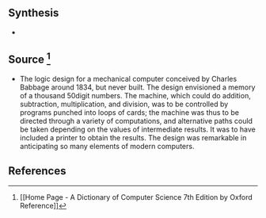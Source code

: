 ## Synthesis
- 
## Source [^1]
- The logic design for a mechanical computer conceived by Charles Babbage around 1834, but never built. The design envisioned a memory of a thousand 50digit numbers. The machine, which could do addition, subtraction, multiplication, and division, was to be controlled by programs punched into loops of cards; the machine was thus to be directed through a variety of computations, and alternative paths could be taken depending on the values of intermediate results. It was to have included a printer to obtain the results. The design was remarkable in anticipating so many elements of modern computers.
## References

[^1]: [[Home Page - A Dictionary of Computer Science 7th Edition by Oxford Reference]]